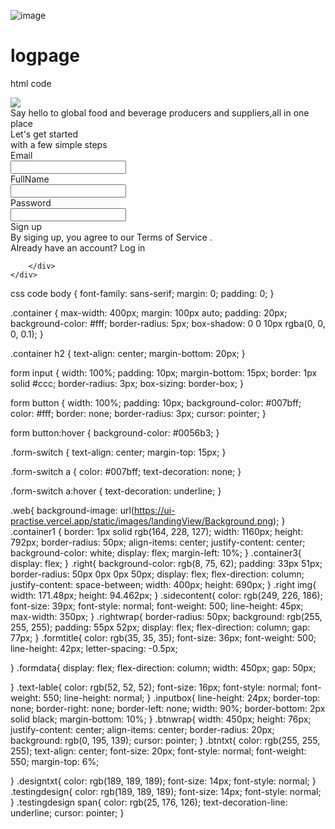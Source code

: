 ![image](https://github.com/Kaushaltiwari27/logpage/assets/153057797/388f6cf6-5cb7-40dd-a949-b8145231d573)
# logpage
html code
<!DOCTYPE html>
<html lang="en">
<head>
    <meta charset="UTF-8">
    <meta name="viewport" content="width=device-width, initial-scale=1.0">
    <title>Document</title>
    <link rel="stylesheet" type="text/css" href="style.css">
    <link rel="stylesheet" href="https://cdn.jsdelivr.net/npm/bootstrap-icons@1.11.3/font/bootstrap-icons.min.css">

</head>
<body class="web">
    <div class="container1">
        <div class="container2">
            <div class="container3">
                <div class="right">
                <img src="https://ui-practise.vercel.app/static/images/landingView/logo.png">
                <div class="sidecontent">Say hello to global food and beverage producers and suppliers,all in one place</div>
                </div>
                <div class="rightwrap">
                    <div class="formtitle">
                        Let's get started
                        <br>
                        with a few simple steps</div>
                        <div class="formdata">
                            <div class="inputdiv">
                                <div class="inputWrap">
                                    <div class="text-label">
                                        Email
                                    </div>
                                    <input type="text" class="inputbox">
                                </div>
                                <div class="inputWrap">
                                    <div class="text-label">
                                        FullName
                                    </div>
                                    <input type="text" class="inputbox">
                                </div>
                                <div class="inputWrap">
                                    <div class="text-label">
                                        Password
                                    </div>
                                    <input type="text" class="inputbox">
                                </div>
                            </div>
                            <div class="btnwrap">
                                <div class="btntxt">
                                    Sign up
                                </div>
                            </div>
                            <div class="linkwrap">
                                <div class="designtxt">
                                By siging up, you agree to our
                                    <span>Terms of Service</span>
                                    .
                                </div>
                                <div class="testingdesign">
                                 Already have an account?
                                    <span>Log in</span>
                                </div>
                            </div>
                        </div>
                    </div>
                </div>
            </div>

        </div>
    </div>
</body>
</html>



css code
body {
    font-family: sans-serif;
    margin: 0;
    padding: 0;
}

.container {
    max-width: 400px;
    margin: 100px auto;
    padding: 20px;
    background-color: #fff;
    border-radius: 5px;
    box-shadow: 0 0 10px rgba(0, 0, 0, 0.1);
}

.container h2 {
    text-align: center;
    margin-bottom: 20px;
}

form input {
    width: 100%;
    padding: 10px;
    margin-bottom: 15px;
    border: 1px solid #ccc;
    border-radius: 3px;
    box-sizing: border-box;
}

form button {
    width: 100%;
    padding: 10px;
    background-color: #007bff;
    color: #fff;
    border: none;
    border-radius: 3px;
    cursor: pointer;
}

form button:hover {
    background-color: #0056b3;
}

.form-switch {
    text-align: center;
    margin-top: 15px;
}

.form-switch a {
    color: #007bff;
    text-decoration: none;
}

.form-switch a:hover {
    text-decoration: underline;
}


.web{
    background-image: url(https://ui-practise.vercel.app/static/images/landingView/Background.png);
}
.container1 {
   border: 1px solid rgb(164, 228, 127);
   width: 1160px;
    height: 792px;
    border-radius: 50px;
    align-items: center;
    justify-content: center;
    background-color: white;
    display: flex;
    margin-left: 10%;
}
.container3{
    display: flex;
}
.right{
    background-color: rgb(8, 75, 62);
    padding: 33px 51px;
    border-radius: 50px 0px 0px 50px;
    display: flex;
    flex-direction: column;
    justify-content: space-between;
    width: 400px;
    height: 690px;
}
.right img{
    width: 171.48px;
    height: 94.462px;
}
.sidecontent{
    color: rgb(249, 226, 186);
    font-size: 39px;
    font-style: normal;
    font-weight: 500;
    line-height: 45px;
    max-width: 350px;
}
.rightwrap{
    border-radius: 50px;
    background: rgb(255, 255, 255);
    padding: 55px 52px;
    display: flex;
    flex-direction: column;
    gap: 77px;
}
.formtitle{
    color: rgb(35, 35, 35);
    font-size: 36px;
    font-weight: 500;
    line-height: 42px;
    letter-spacing: -0.5px;

}
.formdata{
    display: flex;
    flex-direction: column;
    width: 450px;
    gap: 50px;

}
.text-lable{
    color: rgb(52, 52, 52);
    font-size: 16px;
    font-style: normal;
    font-weight: 550;
    line-height: normal;
}
.inputbox{
    line-height: 24px;
    border-top: none;
    border-right: none;
    border-left: none;
    width: 90%;
    border-bottom: 2px solid black;
    margin-bottom: 10%;
}
.btnwrap{
    width: 450px;
    height: 76px;
    justify-content: center;
    align-items: center;
    border-radius: 20px;
    background: rgb(0, 195, 139);
    cursor: pointer;
}
.btntxt{
    color: rgb(255, 255, 255);
    text-align: center;
    font-size: 20px;
    font-style: normal;
    font-weight: 550;
   margin-top: 6%;
    
}
.designtxt{
    color: rgb(189, 189, 189);
    font-size: 14px;
    font-style: normal;
}
.testingdesign{
    color: rgb(189, 189, 189);
    font-size: 14px;
    font-style: normal;
}
.testingdesign span{
    color: rgb(25, 176, 126);
    text-decoration-line: underline;
    cursor: pointer;
}
